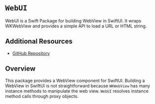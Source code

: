 # ``WebUI``

WebUI is a Swift Package for building WebView in SwiftUI. It wraps WKWebView and provides a simple API to load a URL or HTML string.

## Additional Resources

- [GitHub Repository](https://github.com/cybozu/WebUI)

## Overview

This package provides a WebView component for SwiftUI. Building a WebView in SwiftUI is not straightforward because `WKWebView` has many instance methods to manipulate the web view. `WebUI` resolves instance method calls through proxy objects.
